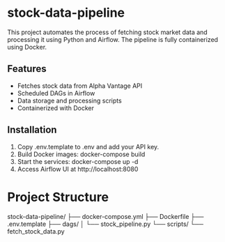 # stock-data-pipeline

This project automates the process of fetching stock market data and processing
it using Python and Airflow. The pipeline is fully containerized using Docker.

## Features
- Fetches stock data from Alpha Vantage API
- Scheduled DAGs in Airflow
- Data storage and processing scripts
- Containerized with Docker

## Installation
1. Copy .env.template to .env and add your API key.
2. Build Docker images: docker-compose build
3. Start the services: docker-compose up -d
4. Access Airflow UI at http://localhost:8080

# Project Structure

stock-data-pipeline/
├── docker-compose.yml
├── Dockerfile
├── .env.template
├── dags/
│   └── stock_pipeline.py
└── scripts/
    └── fetch_stock_data.py
